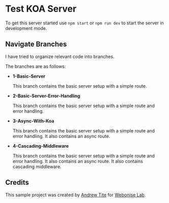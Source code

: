 # Test KOA Server

To get this server started use `npm start` or `npm run dev` to start the server in development mode.

## Navigate Branches

I have tried to organize relevant code into branches.

The branches are as follows:

- **1-Basic-Server**

  This branch contains the basic server setup with a simple route.

- **2-Basic-Server-Error-Handling**

  This branch contains the basic server setup with a simple route and error handling.

- **3-Async-With-Koa**

  This branch contains the basic server setup with a simple route and error handling.
  It also contains an async route.

- **4-Cascading-Middleware**

  This branch contains the basic server setup with a simple route and error handling.
  It also contains an async route.
  It also contains cascading middleware.

## Credits

This sample project was created by [Andrew Tite](https://www.linkedin.com/in/andrew-tite) for [Webonise Lab](https://webonise.com).
